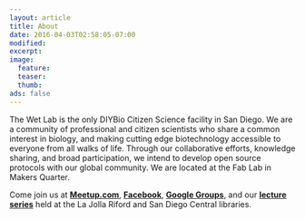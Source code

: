 ```yaml
---
layout: article
title: About
date: 2016-04-03T02:58:05-07:00
modified:
excerpt:
image: 
  feature:
  teaser:
  thumb: 
ads: false
---
```

The Wet Lab is the only DIYBio Citizen Science facility in San Diego. We are a community of professional and citizen scientists who share a common interest in biology, and making cutting edge biotechnology accessible to everyone from all walks of life. Through our collaborative efforts, knowledge sharing, and broad participation, we intend to develop open source protocols with our global community. We are located at the Fab Lab in Makers Quarter. 

Come join us at **<a href="http://www.meetup.com/The-Wet-Lab-a-DIYBio-maker-community-for-algae-enthusiasts/">Meetup.com</a>**, **<a href="https://www.facebook.com/groups/wetlab/">Facebook</a>**, **<a href="https://groups.google.com/forum/#%21forum/wet-lab-san-diego-diybio">Google Groups</a>**, and our **<a href="https://thewetlablog.wordpress.com/">lecture series</a>** held at the La Jolla Riford and San Diego Central libraries.
